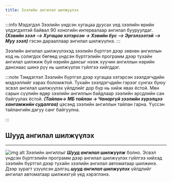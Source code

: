 ```yaml
---
title: Зээлийн ангилал шилжүүлэх
---
```


:::info Мэдэгдэл
Зээлийн үндсэн хугацаа дуусах үед зээлийн өрийн үлдэгдэлтэй байвал 90 хоногийн интервалаар ангилал бууруулдаг. _**(Хэвийн зээл –> Хугацаа хэтэрсэн -> Хэвийн бус –> Эргэлзээтэй –> Муу зээл)**_ гэсэн дарааллаар ангилал шилжүүлнэ. 
:::

Зээлийн ангилал шилжүүлэхэд зээлийн бүртгэл дээр зөвхөн ангиллын код нь солигдох бөгөөд үндсэн бүртгэлийн программ дээр тухайн ангилал шилжиж буй нэрийн дансыг нээж хуучин ангиллын нэрийн данснаас шинэ рүү нь шилжүүлэх гүйлгээ хийгддэг. 

:::note Тэмдэглэл
Зээлийн бүртгэл дээр хугацаа хэтэрсэн зээлдэгчдийн мэдээллийг харах боломжтой. Тухайн зээлдэгчдийн гэрээг сунгах буюу эсвэл ангилал шилжүүлэх үйлдлийг дор бүр нь хийж явах ёстой. Мөн сарын сүүлийн өдөр зээлийн ангиллын байдлаар зээлийн эрсдлийн сан байгуулах ёстой. _**(Тайлан-> МБ тайлан -> Чанаргүй зээлийн хүрэлцээ хангамжийн судалгаа)**_ цэсэнд зээлийн ангиллын тайлан гарна. Үүссэн тайлангийн дагуу санг байгуулна.

:::

## Шууд ангилал шилжүүлэх 
___
![img alt](/img/zAngilal.png)
Зээлийн ангиллыг _**Шууд ангилал шилжүүлж**_ болно. Эсвэл үндсэн бүртгэлийн программ дээр ангилал шилжүүлэх гүйлгээ хийхэд зээлийн бүртгэл дээр тухайн зээлийн ангилал автоматаар шилжинэ. Дээр зурагт үзүүлсэн дэлгэц _**шууд ангилал шилжүүлэх**_ үйлдлийг ангилал автоматаар шилжихгүй үед хэрэглэнэ.
